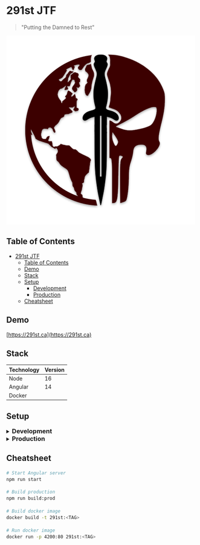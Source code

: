 # 291st JTF

> "Putting the Damned to Rest"

![Skull Sword and Globe Emblem](./src/assets/img/logo.png)

## Table of Contents
- [291st JTF](#291st-jtf)
  - [Table of Contents](#table-of-contents)
  - [Demo](#demo)
  - [Stack](#stack)
  - [Setup](#setup)
    - [Development](#development)
	- [Production](#produciton)
  - [Cheatsheet](#cheatsheet)

## Demo
[https://291st.ca](https://291st.ca)

## Stack
| Technology | Version |
|------------|---------|
| Node       | 16      |
| Angular    | 14      |
| Docker     |         |

## Setup
<details>
<summary>
  <h3 style="display: inline">Development</h3>
</summary>

#### Prerequisites
- [NodeJS](https://nodejs.org/en/)

#### Instructions
1. Install the dependencies: `npm install`
2. Start the Angular server: `npm run start`
3. Open [http://localhost:4200](http://localhost:4200)
</details>

<details>
<summary>
  <h3 style="display: inline">Production</h3>
</summary>

#### Prerequisites
- [Docker](https://docs.docker.com/install/)

#### Instructions
1. Build the docker image: `docker build -t 291st:<TAG> .`
2. Start the new image: `docker run -p 4200:80 291st:<TAG>`
3. Open [http://localhost:4200](http://localhost:4200)

</details>

## Cheatsheet
```bash
# Start Angular server
npm run start

# Build production
npm run build:prod

# Build docker image
docker build -t 291st:<TAG>

# Run docker image
docker run -p 4200:80 291st:<TAG>
```
